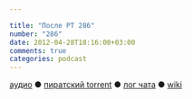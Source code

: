```yaml
---

title: "После РТ 286"
number: "286"
date: 2012-04-28T18:16:00+03:00
comments: true
categories: podcast
---
```

[аудио](http://cdn.radio-t.com/rt286post.mp3) ● [пиратский torrent](http://pirates.radio-t.com/torrents/rt286post.mp3.torrent) ● [лог чата](http://chat.radio-t.com/logs/radio-t-286.html) ● [wiki](http://wiki.radio-t.com/%D0%9F%D0%BE%D1%81%D0%BB%D0%B5_%D0%A0%D0%A2_286)<audio src="http://cdn.radio-t.com/rt286post.mp3" preload="none">
